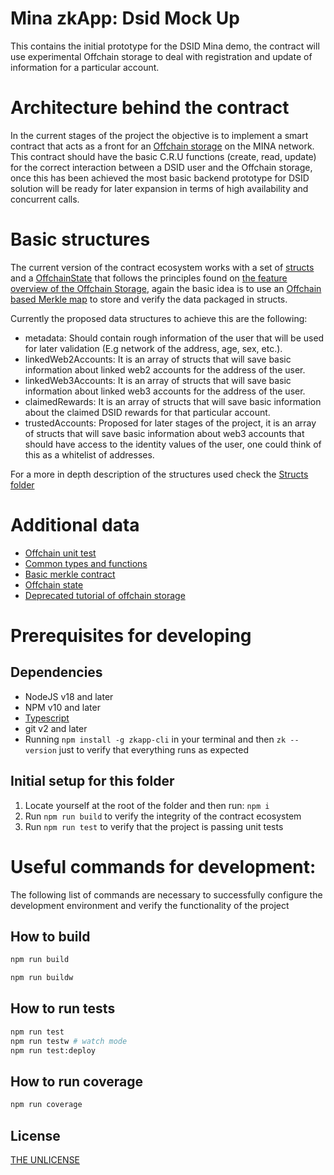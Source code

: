 # Mina zkApp: Dsid Mock Up

This contains the initial prototype for the DSID Mina demo, the contract will use experimental Offchain storage to deal with registration and update of information for a particular account.

# Architecture behind the contract

In the current stages of the project the objective is to implement a smart contract that acts as a front for an [Offchain storage](https://docs.minaprotocol.com/zkapps/writing-a-zkapp/feature-overview/offchain-storage) on the MINA network. This contract should have the basic C.R.U functions (create, read, update) for the correct interaction between a DSID user and the Offchain storage, once this has been achieved the most basic backend prototype for DSID solution will be ready for later expansion in terms of high availability and concurrent calls.

# Basic structures
The current version of the contract ecosystem works with a set of [structs](https://github.com/o1-labs/docs2/blob/main/examples/zkapps/05-common-types-and-functions/src/main.ts) and a [OffchainState](https://docs.minaprotocol.com/zkapps/o1js-reference/namespaces/Experimental/functions/OffchainState) that follows the principles found on [the feature overview of the Offchain Storage](https://docs.minaprotocol.com/zkapps/writing-a-zkapp/feature-overview/offchain-storage), again the basic idea is to use an [Offchain based Merkle map](https://docs.minaprotocol.com/zkapps/o1js-reference/classes/MerkleMap) to store and verify the data packaged in structs.

Currently the proposed data structures to achieve this are the following:

* metadata: Should contain rough information of the user that will be used for later validation (E.g network of the address, age, sex, etc.).
* linkedWeb2Accounts: It is an array of structs that will save basic information about linked web2 accounts for the address of the user.
* linkedWeb3Accounts: It is an array of structs that will save basic information about linked web3 accounts for the address of the user.
* claimedRewards: It is an array of structs that will save basic information about the claimed DSID rewards for that particular account.
* trustedAccounts: Proposed for later stages of the project, it is an array of structs that will save basic information about web3 accounts that should have access to the identity values of the user, one could think of this as a whitelist of addresses.

For a more in depth description of the structures used check the [Structs folder](smart-contracts/MinaV1/Schemas/Structs)


# Additional data 

* [Offchain unit test](https://github.com/o1-labs/o1js/blob/main/src/lib/mina/actions/offchain-contract.unit-test.ts)
* [Common types and functions](https://github.com/o1-labs/docs2/blob/main/examples/zkapps/05-common-types-and-functions/src/main.ts)
* [Basic merkle contract](https://github.com/o1-labs/docs2/blob/main/examples/zkapps/05-common-types-and-functions/src/BasicMerkleTreeContract.ts)
* [Offchain state](https://github.com/o1-labs/o1js/blob/main/src/lib/mina/actions/offchain-state.ts)
* [Deprecated tutorial of offchain storage](https://docs.minaprotocol.com/zkapps/tutorials/offchain-storage)

# Prerequisites for developing

## Dependencies

* NodeJS v18 and later
* NPM v10 and later
* [Typescript](https://www.youtube.com/watch?v=ahCwqrYpIuM&ab_channel=Fireship)
* git v2 and later
* Running ```npm install -g zkapp-cli``` in your terminal and then ```zk --version``` just to verify that everything runs as expected


## Initial setup for this folder

1. Locate yourself at the root of the folder and then run: ```npm i```
2. Run ```npm run build``` to verify the integrity of the contract ecosystem
3. Run ```npm run test``` to verify that the project is passing unit tests

 
# Useful commands for development:

The following list of commands are necessary to successfully configure the development environment and verify the functionality of the project

## How to build

```sh
npm run build
```

```sh
npm run buildw
```

## How to run tests

```sh
npm run test 
npm run testw # watch mode
npm run test:deploy 
```

## How to run coverage

```sh
npm run coverage
```

## License

[THE UNLICENSE](LICENSE)

